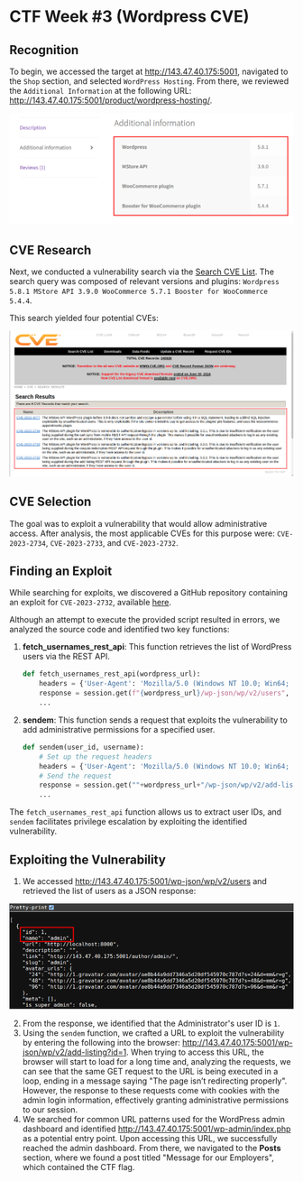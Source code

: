 # CTF Week #3 (Wordpress CVE)

## Recognition

To begin, we accessed the target at http://143.47.40.175:5001, navigated to the `Shop` section, and selected `WordPress Hosting`. From there, we reviewed the `Additional Information` at the following URL: http://143.47.40.175:5001/product/wordpress-hosting/.

<p align="center" justify="center">
  <img src="./assets/ctf3/plugins.png"/>
</p>

## CVE Research

Next, we conducted a vulnerability search via the [Search CVE List](https://cve.mitre.org/cve/search_cve_list.html). The search query was composed of relevant versions and plugins: `Wordpress 5.8.1 MStore API 3.9.0 WooCommerce 5.7.1 Booster for WooCommerce 5.4.4`.

This search yielded four potential CVEs:

<p align="center" justify="center">
  <img src="./assets/ctf3/CVEs.png"/>
</p>

## CVE Selection

The goal was to exploit a vulnerability that would allow administrative access. After analysis, the most applicable CVEs for this purpose were: `CVE-2023-2734`, `CVE-2023-2733`, and `CVE-2023-2732`.

## Finding an Exploit

While searching for exploits, we discovered a GitHub repository containing an exploit for `CVE-2023-2732`, available [here](https://github.com/RandomRobbieBF/CVE-2023-2732).

Although an attempt to execute the provided script resulted in errors, we analyzed the source code and identified two key functions:

1. **fetch_usernames_rest_api**: This function retrieves the list of WordPress users via the REST API. 

    ```py
    def fetch_usernames_rest_api(wordpress_url):
        headers = {'User-Agent': 'Mozilla/5.0 (Windows NT 10.0; Win64; x64) AppleWebKit/537.36 (KHTML, like Gecko) Chrome/58.0.3029.110 Safari/537.36 Edge/16.16299'}
        response = session.get(f"{wordpress_url}/wp-json/wp/v2/users", headers=headers,verify=False,timeout=30)
        ...
    ```
2. **sendem**: This function sends a request that exploits the vulnerability to add administrative permissions for a specified user.
    ```py
    def sendem(user_id, username):
        # Set up the request headers
        headers = {'User-Agent': 'Mozilla/5.0 (Windows NT 10.0; Win64; x64) AppleWebKit/537.36 (KHTML, like Gecko) Chrome/58.0.3029.110 Safari/537.3'}
        # Send the request
        response = session.get(""+wordpress_url+"/wp-json/wp/v2/add-listing?id="+str(user_id)+"", headers=headers,verify=False,timeout=30)
        ...
    ```

The `fetch_usernames_rest_api` function allows us to extract user IDs, and `sendem` facilitates privilege escalation by exploiting the identified vulnerability.

## Exploiting the Vulnerability

1. We accessed http://143.47.40.175:5001/wp-json/wp/v2/users and retrieved the list of users as a JSON response:
<p align="center" justify="center">
  <img src="./assets/ctf3/admin_id.png"/>
</p>

2. From the response, we identified that the Administrator's user ID is `1`.
3. Using the `sendem` function, we crafted a URL to exploit the vulnerability by entering the following into the browser: http://143.47.40.175:5001/wp-json/wp/v2/add-listing?id=1. When trying to access this URL, the browser will start to load for a long time and, analyzing the requests, we can see that the same GET request to the URL is being executed in a loop, ending in a message saying "The page isn’t redirecting properly". However, the response to these requests come with cookies  with the admin login information, effectively granting administrative permissions to our session.
4. We searched for common URL patterns used for the WordPress admin dashboard and identified http://143.47.40.175:5001/wp-admin/index.php as a potential entry point. Upon accessing this URL, we successfully reached the admin dashboard. From there, we navigated to the **Posts** section, where we found a post titled "Message for our Employers", which contained the CTF flag.